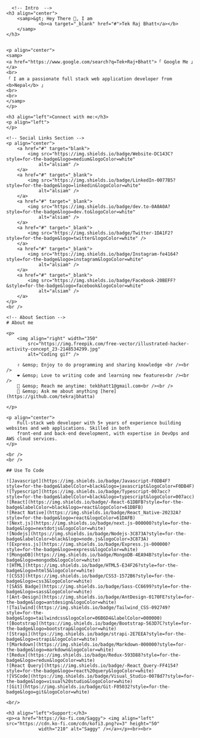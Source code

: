 <!DOCTYPE html>
<html lang="en">

<head>
    <meta charset="UTF-8">
    <meta name="viewport" content="width=device-width, initial-scale=1.0">
    <title>Document</title>
</head>

<body>

      <!-- Intro  -->
    <h3 align="center">
        <samp>&gt; Hey There 👋, I am
                <b><a target="_blank" href="#">Tek Raj Bhatt</a></b>
        </samp>
    </h3>


    <p align="center"> 
    <samp>
    <a href="https://www.google.com/search?q=Tek+Raj+Bhatt">「 Google Me 」</a>
    <br>
    「 I am a passionate full stack web application developer from <b>Nepal</b> 」
    <br>
    <br>
    </samp>
    </p>

    <h3 align="left">Connect with me:</h3>
    <p align="left">
    </p>

    <!-- Social Links Section -->
    <p align="center">
        <a href="#" target="blank">
            <img src="https://img.shields.io/badge/Website-DC143C?style=for-the-badge&logo=medium&logoColor=white"
                alt="alsiam" />
        </a>
        <a href="#" target="_blank">
            <img src="https://img.shields.io/badge/LinkedIn-0077B5?style=for-the-badge&logo=linkedin&logoColor=white"
                alt="alsiam" />
        </a>
        <a href="#" target="_blank">
            <img src="https://img.shields.io/badge/dev.to-0A0A0A?style=for-the-badge&logo=dev.to&logoColor=white"
                alt="alsiam" />
        </a>
        <a href="#" target="_blank">
            <img src="https://img.shields.io/badge/Twitter-1DA1F2?style=for-the-badge&logo=twitter&logoColor=white" />
        </a>
        <a href="#" target="_blank">
            <img src="https://img.shields.io/badge/Instagram-fe4164?style=for-the-badge&logo=instagram&logoColor=white"
                alt="alsiam" />
        </a>
        <a href="#" target="_blank">
            <img src="https://img.shields.io/badge/Facebook-20BEFF?&style=for-the-badge&logo=facebook&logoColor=white"
                alt="alsiam" />
        </a>
    </p>
    <br />

    <!-- About Section -->
    # About me

    <p>
        <img align="right" width="350"
            src="https://img.freepik.com/free-vector/illustrated-hacker-activity-concept_23-2148534299.jpg"
            alt="Coding gif" />

        ✌️ &emsp; Enjoy to do programming and sharing knowledge <br /><br />
        ❤️ &emsp; Love to writing code and learning new features<br /><br />
        📧 &emsp; Reach me anytime: tekbhatt1@gmail.com<br /><br />
        💬 &emsp; Ask me about anything [here](https://github.com/tekrajbhatta)

    </p>

    <p align="center">
        Full-stack web developer with 5+ years of experience building websites and web applications. Skilled in both
        front-end and back-end development, with expertise in DevOps and AWS cloud services.
    </p>

    <br />
    <br />

    ## Use To Code
  
    ![Javascript](https://img.shields.io/badge/Javascript-F0DB4F?style=for-the-badge&labelColor=black&logo=javascript&logoColor=F0DB4F)
    ![Typescript](https://img.shields.io/badge/Typescript-007acc?style=for-the-badge&labelColor=black&logo=typescript&logoColor=007acc)
    ![React](https://img.shields.io/badge/-React-61DBFB?style=for-the-badge&labelColor=black&logo=react&logoColor=61DBFB)
    ![React Native](https://img.shields.io/badge/React_Native-20232A?style=for-the-badge&logo=react&logoColor=61DAFB)
    ![Next.js](https://img.shields.io/badge/next.js-000000?style=for-the-badge&logo=nextdotjs&logoColor=white)
    ![Nodejs](https://img.shields.io/badge/Nodejs-3C873A?style=for-the-badge&labelColor=black&logo=node.js&logoColor=3C873A)
    ![Express.js](https://img.shields.io/badge/Express.js-000000?style=for-the-badge&logo=express&logoColor=white)
    ![MongoDB](https://img.shields.io/badge/MongoDB-4EA94B?style=for-the-badge&logo=mongodb&logoColor=white)
    ![HTML](https://img.shields.io/badge/HTML5-E34F26?style=for-the-badge&logo=html5&logoColor=white)
    ![CSS3](https://img.shields.io/badge/CSS3-1572B6?style=for-the-badge&logo=css3&logoColor=white)
    ![SASS Badge](https://img.shields.io/badge/Sass-CC6699?style=for-the-badge&logo=sass&logoColor=white)
    ![Ant-Design](https://img.shields.io/badge/AntDesign-0170FE?style=for-the-badge&logo=antdesign&logoColor=white)
    ![Tailwind](https://img.shields.io/badge/Tailwind_CSS-092749?style=for-the-badge&logo=tailwindcss&logoColor=06B6D4&labelColor=000000)
    ![Bootstrap](https://img.shields.io/badge/Bootstrap-563D7C?style=for-the-badge&logo=bootstrap&logoColor=white)
    ![Strapi](https://img.shields.io/badge/strapi-2E7EEA?style=for-the-badge&logo=strapi&logoColor=white)
    ![Markdown](https://img.shields.io/badge/Markdown-000000?style=for-the-badge&logo=markdown&logoColor=white)
    ![Redux](https://img.shields.io/badge/Redux-593D88?style=for-the-badge&logo=redux&logoColor=white)
    ![React Query](https://img.shields.io/badge/-React_Query-FF4154?style=for-the-badge&logo=react%20query&logoColor=white)
    ![VSCode](https://img.shields.io/badge/Visual_Studio-0078d7?style=for-the-badge&logo=visual%20studio&logoColor=white)
    ![Git](https://img.shields.io/badge/Git-F05032?style=for-the-badge&logo=git&logoColor=white)
    
    <br/>
 
    <h3 align="left">Support:</h3>
    <p><a href="https://ko-fi.com/Saggy"> <img align="left" src="https://cdn.ko-fi.com/cdn/kofi3.png?v=3" height="50"
                width="210" alt="Saggy" /></a></p><br><br>
</body>

</html>
